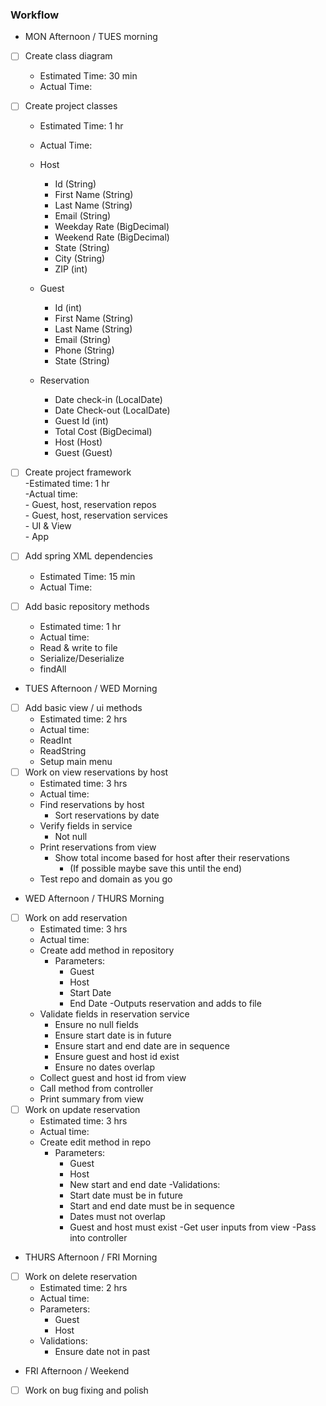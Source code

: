 ### Workflow  
  
* MON Afternoon / TUES morning

- [ ] Create class diagram
  - Estimated Time: 30 min
  - Actual Time:

- [ ] Create project classes   
   - Estimated Time: 1 hr
  - Actual Time: 
  - Host
    - Id (String)
    - First Name (String)
    - Last Name (String)
    - Email (String)
    - Weekday Rate (BigDecimal)
    - Weekend Rate (BigDecimal)
    - State (String)
    - City (String)
    - ZIP (int)
    
  - Guest  
    - Id (int)
    - First Name (String)
    - Last Name (String)
    - Email (String)
    - Phone (String)
    - State (String)
  - Reservation
    - Date check-in (LocalDate)
    - Date Check-out (LocalDate)
    - Guest Id (int)
    - Total Cost (BigDecimal)
    - Host (Host)
    - Guest (Guest)
- [ ] Create project framework  
  -Estimated time: 1 hr  
  -Actual time:  
        - Guest, host, reservation repos   
        - Guest, host, reservation services  
        - UI & View  
        - App  
- [ ] Add spring XML dependencies
  - Estimated Time: 15 min
  - Actual Time:  
- [ ] Add basic repository methods
  - Estimated time: 1 hr
  - Actual time: 
  - Read & write to file
  - Serialize/Deserialize
  - findAll
  
* TUES Afternoon / WED Morning
- [ ] Add basic view / ui methods
  - Estimated time: 2 hrs
  - Actual time:  
  - ReadInt
  - ReadString
  - Setup main menu
- [ ] Work on view reservations by host
  - Estimated time: 3 hrs
  - Actual time: 
  - Find reservations by host
    - Sort reservations by date
  - Verify fields in service
    - Not null
  - Print reservations from view 
    - Show total income based for host after their reservations
      - (If possible maybe save this until the end)  
  - Test repo and domain as you go  

* WED Afternoon / THURS Morning
- [ ] Work on add reservation  
  - Estimated time: 3 hrs
  - Actual time:  
  - Create add method in repository
    - Parameters:
      - Guest 
      - Host 
      - Start Date
      - End Date
    -Outputs reservation and adds to file
  - Validate fields in reservation service
    - Ensure no null fields
    - Ensure start date is in future
    - Ensure start and end date are in sequence
    - Ensure guest and host id exist
    - Ensure no dates overlap
  - Collect guest and host id from view
  - Call method from controller
  - Print summary from view
- [ ] Work on update reservation
  - Estimated time: 3 hrs
  - Actual time: 
  - Create edit method in repo
    - Parameters:
      - Guest
      - Host
      - New start and end date
  -Validations:
      - Start date must be in future
      - Start and end date must be in sequence
      - Dates must not overlap
      - Guest and host must exist
  -Get user inputs from view
  -Pass into controller

* THURS Afternoon / FRI Morning  
- [ ] Work on delete reservation
  - Estimated time: 2 hrs
  - Actual time:  
  - Parameters:
    - Guest
    - Host
  - Validations:
    - Ensure date not in past
  
* FRI Afternoon / Weekend  
- [ ] Work on bug fixing and polish
